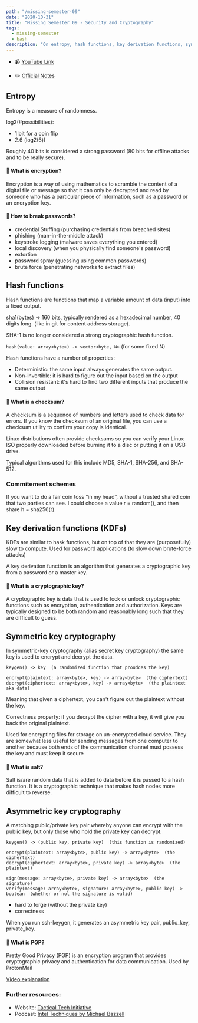 ```yaml
---
path: "/missing-semester-09"
date: "2020-10-31"
title: "Missing Semester 09 - Security and Cryptography"
tags:
  - missing-semester
  - bash
description: "On entropy, hash functions, key derivation functions, symmetric and asymmetric cryptography  💪."
---
```


- 📹 [YouTube Link](https://www.youtube.com/watch?v=tjwobAmnKTo&feature=emb_logo)

- ✏️ [Official Notes](https://missing.csail.mit.edu/2020/security/)

## Entropy

Entropy is a measure of randomness.

log2(#possibilities):

- 1 bit for a coin flip
- 2.6 (log2(6))

Roughly 40 bits is considered a strong password (80 bits for offline attacks and to be really secure).

#### 🤔 What is encryption?

Encryption is a way of using mathematics to scramble the content of a digital file or message so that it can only be decrypted and read by someone who has a particular piece of information, such as a password or an encryption key.

#### 🤔 How to break passwords?

- credential Stuffing (purchasing credentials from breached sites)
- phishing (man-in-the-middle attack)
- keystroke logging (malware saves everything you entered)
- local discovery (when you physically find someone's password)
- extortion
- password spray (guessing using common passwords)
- brute force (penetrating networks to extract files)

## Hash functions

Hash functions are functions that map a variable amount of data (input) into a fixed output.

sha1(bytes) -> 160 bits, typically rendered as a hexadecimal number, 40 digits long. (like in git for content address storage).

SHA-1 is no longer considered a strong cryptographic hash function.

`hash(value: array<byte>) -> vector<byte, N>` (for some fixed N)

Hash functions have a number of properties:

- Deterministic: the same input always generates the same output.
- Non-invertible: it is hard to figure out the input based on the output
- Collision resistant: it's hard to find two different inputs that produce the same output

#### 🤔 What is a checksum?

A checksum is a sequence of numbers and letters used to check data for errors. If you know the checksum of an original file, you can use a checksum utility to confirm your copy is identical.

Linux distributions often provide checksums so you can verify your Linux ISO properly downloaded before burning it to a disc or putting it on a USB drive.

Typical algorithms used for this include MD5, SHA-1, SHA-256, and SHA-512.

### Commitement schemes

If you want to do a fair coin toss “in my head”, without a trusted shared coin that two parties can see. I could choose a value r = random(), and then share h = sha256(r)

## Key derivation functions (KDFs)

KDFs are similar to hask functions, but on top of that they are (purposefully) slow to compute. Used for password applications (to slow down brute-force attacks)

A key derivation function is an algorithm that generates a cryptographic key from a password or a master key.

#### 🤔 What is a cryptographic key?

A cryptographic key is data that is used to lock or unlock cryptographic functions such as encryption, authentication and authorization. Keys are typically designed to be both random and reasonably long such that they are difficult to guess.

## Symmetric key cryptography

In symmetric-key cryptography (alias secret key cryptography) the same key is used to encrypt and decrypt the data.

```
keygen() -> key  (a randomized function that proudces the key)

encrypt(plaintext: array<byte>, key) -> array<byte>  (the ciphertext)
decrypt(ciphertext: array<byte>, key) -> array<byte>  (the plaintext aka data)
```

Meaning that given a ciphertext, you can't figure out the plaintext without the key.

Correctness property: if you decrypt the cipher with a key, it will give you back the original plaintext.

Used for encrypting files for storage on un-encrypted cloud service. They are somewhat less useful for sending messages from one computer to another because both ends of the communication channel must possess the key and must keep it secure

#### 🤔 What is salt?

Salt is/are random data that is added to data before it is passed to a hash function. It is a cryptographic technique that makes hash nodes more difficult to reverse.

## Asymmetric key cryptography

A matching public/private key pair whereby anyone can encrypt with the public key, but only those who hold the private key can decrypt.

```
keygen() -> (public key, private key)  (this function is randomized)

encrypt(plaintext: array<byte>, public key) -> array<byte>  (the ciphertext)
decrypt(ciphertext: array<byte>, private key) -> array<byte>  (the plaintext)

sign(message: array<byte>, private key) -> array<byte>  (the signature)
verify(message: array<byte>, signature: array<byte>, public key) -> boolean  (whether or not the signature is valid)
```

- hard to forge (without the private key)
- correctness

When you run ssh-keygen, it generates an asymmetric key pair, public_key, private_key.

#### 🤔 What is PGP?

Pretty Good Privacy (PGP) is an encryption program that provides cryptographic privacy and authentication for data communication. Used by ProtonMail

[Video explanation](https://myshadow.org/resources/the-key-concept)

### Further resources:

- Website: [Tactical Tech Initiative](https://tacticaltech.org/)
- Podcast: [Intel Techniques by Michael Bazzell ](https://inteltechniques.com/)
